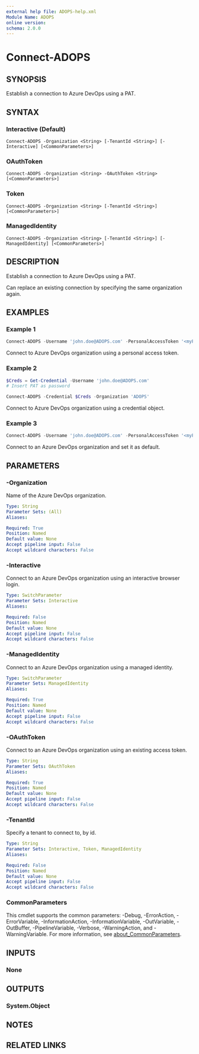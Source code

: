 ```yaml
---
external help file: ADOPS-help.xml
Module Name: ADOPS
online version:
schema: 2.0.0
---
```


# Connect-ADOPS

## SYNOPSIS

Establish a connection to Azure DevOps using a PAT.

## SYNTAX

### Interactive (Default)
```
Connect-ADOPS -Organization <String> [-TenantId <String>] [-Interactive] [<CommonParameters>]
```

### OAuthToken
```
Connect-ADOPS -Organization <String> -OAuthToken <String> [<CommonParameters>]
```

### Token
```
Connect-ADOPS -Organization <String> [-TenantId <String>] [<CommonParameters>]
```

### ManagedIdentity
```
Connect-ADOPS -Organization <String> [-TenantId <String>] [-ManagedIdentity] [<CommonParameters>]
```

## DESCRIPTION

Establish a connection to Azure DevOps using a PAT.

Can replace an existing connection by specifying the same organization again.

## EXAMPLES

### Example 1

```powershell
Connect-ADOPS -Username 'john.doe@ADOPS.com' -PersonalAccessToken '<myPersonalAccessToken>' -Organization 'ADOPS'
```

Connect to Azure DevOps organization using a personal access token.

### Example 2

```powershell
$Creds = Get-Credential -Username 'john.doe@ADOPS.com' 
# Insert PAT as password

Connect-ADOPS -Credential $Creds -Organization 'ADOPS'
```

Connect to Azure DevOps organization using a credential object.

### Example 3

```powershell
Connect-ADOPS -Username 'john.doe@ADOPS.com' -PersonalAccessToken '<myPersonalAccessToken>' -Organization 'ADOPS' -Default
```

Connect to an Azure DevOps organization and set it as default.

## PARAMETERS

### -Organization

Name of the Azure DevOps organization.

```yaml
Type: String
Parameter Sets: (All)
Aliases:

Required: True
Position: Named
Default value: None
Accept pipeline input: False
Accept wildcard characters: False
```

### -Interactive

Connect to an Azure DevOps organization using an interactive browser login.

```yaml
Type: SwitchParameter
Parameter Sets: Interactive
Aliases:

Required: False
Position: Named
Default value: None
Accept pipeline input: False
Accept wildcard characters: False
```

### -ManagedIdentity

Connect to an Azure DevOps organization using a managed identity.

```yaml
Type: SwitchParameter
Parameter Sets: ManagedIdentity
Aliases:

Required: True
Position: Named
Default value: None
Accept pipeline input: False
Accept wildcard characters: False
```

### -OAuthToken

Connect to an Azure DevOps organization using an existing access token.

```yaml
Type: String
Parameter Sets: OAuthToken
Aliases:

Required: True
Position: Named
Default value: None
Accept pipeline input: False
Accept wildcard characters: False
```

### -TenantId

Specify a tenant to connect to, by id.

```yaml
Type: String
Parameter Sets: Interactive, Token, ManagedIdentity
Aliases:

Required: False
Position: Named
Default value: None
Accept pipeline input: False
Accept wildcard characters: False
```

### CommonParameters
This cmdlet supports the common parameters: -Debug, -ErrorAction, -ErrorVariable, -InformationAction, -InformationVariable, -OutVariable, -OutBuffer, -PipelineVariable, -Verbose, -WarningAction, and -WarningVariable. For more information, see [about_CommonParameters](http://go.microsoft.com/fwlink/?LinkID=113216).

## INPUTS

### None

## OUTPUTS

### System.Object

## NOTES

## RELATED LINKS
